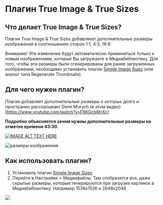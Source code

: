 # Плагин True Image & True Sizes

## Что делает True Image & True Sizes?

Плагин True Image & True Sizes добавляеет дополнительные размеры изображений в соотношениях сторон 1:1, 4:3, 16:9.

Внимание! Эти изменения будут автоматически применяться только к новым изображениям, которые Вы загружаете в Медиабиблиотеку. Для того, чтобы эти размеры были сгенерированы для ранее загруженных изображений, необходимо установить плагин [Simple Image Sizes](https://wordpress.org/plugins/simple-image-sizes/) (или аналог типа Regenerate Thumbnails). 


## Для чего нужен плагин? 

Плагин добавляет дополнительные размеры о которых долго и пространно рассказывает Demi Murych (в этом видео)[https://www.youtube.com/watch?v=F6KGcb6trXc]

**Подробно объясняется зачем нужны дополнительные размеры на отметке времени 43:30.**

[![IMAGE ALT TEXT HERE](https://img.youtube.com/vi/F6KGcb6trXc/maxresdefault.jpg)](https://www.youtube.com/watch?v=F6KGcb6trXc)



![размеры изображения](https://i.imgur.com/pwYP8tf.png)



## Как использовать плагин?

1. Установить плагин [Simple Image Sizes](https://wordpress.org/plugins/simple-image-sizes/)
2. Перейти в Настройки > Медиафайлы. Там отобразятся все, даже скрытые размеры, которые генерируются при загрузке картинок в Медиабиблиотеку. Например 1536x1536 и 2048x2048
<img src="https://i.imgur.com/atka6hN.jpg">
